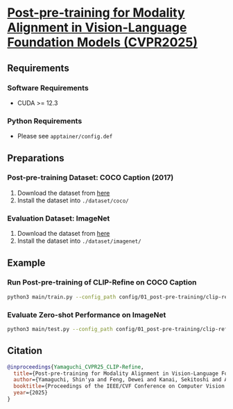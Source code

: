 # [Post-pre-training for Modality Alignment in Vision-Language Foundation Models (CVPR2025)](https://openaccess.thecvf.com/content/CVPR2025/papers/Yamaguchi_Post-pre-training_for_Modality_Alignment_in_Vision-Language_Foundation_Models_CVPR_2025_paper.pdf)
## Requirements
### Software Requirements
* CUDA >= 12.3
### Python Requirements
* Please see `apptainer/config.def`

## Preparations
### Post-pre-training Dataset: COCO Caption (2017)
  1. Download the dataset from [here](https://cocodataset.org/#home)
  2. Install the dataset into `./dataset/coco/`
### Evaluation Dataset: ImageNet
  1. Download the dataset from [here](https://huggingface.co/datasets/ILSVRC/imagenet-1k)
  2. Install the dataset into `./dataset/imagenet/`

## Example
### Run Post-pre-training of CLIP-Refine on COCO Caption

```sh
python3 main/train.py --config_path config/01_post-pre-training/clip-refine.yaml
```

### Evaluate Zero-shot Performance on ImageNet

```sh
python3 main/test.py --config_path config/01_post-pre-training/clip-refine.yaml
```

## Citation
```bibtex
@inproceedings{Yamaguchi_CVPR25_CLIP-Refine,
  title={Post-pre-training for Modality Alignment in Vision-Language Foundation Models},
  author={Yamaguchi, Shin'ya and Feng, Dewei and Kanai, Sekitoshi and Adachi, Kazuki and Chijiwa, Daiki},
  booktitle={Proceedings of the IEEE/CVF Conference on Computer Vision and Pattern Recognition},
  year={2025}
}
```
